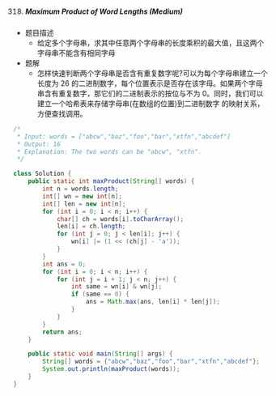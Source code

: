 318. ##### Maximum Product of Word Lengths (Medium)

- 题目描述
  - 给定多个字母串，求其中任意两个字母串的长度乘积的最大值，且这两个字母串不能含有相同字母
- 题解
  - 怎样快速判断两个字母串是否含有重复数字呢?可以为每个字母串建立一个长度为 26 的二进制数字，每个位置表示是否存在该字母。如果两个字母串含有重复数字，那它们的二进制表示的按位与不为 0。同时，我们可以建立一个哈希表来存储字母串(在数组的位置)到二进制数字 的映射关系，方便查找调用。

```java
/*
 * Input: words = ["abcw","baz","foo","bar","xtfn","abcdef"]
 * Output: 16
 * Explanation: The two words can be "abcw", "xtfn".
 */

class Solution {
    public static int maxProduct(String[] words) {
        int n = words.length;
        int[] wn = new int[n];
        int[] len = new int[n];
        for (int i = 0; i < n; i++) {
            char[] ch = words[i].toCharArray();
            len[i] = ch.length;
            for (int j = 0; j < len[i]; j++) {
                wn[i] |= (1 << (ch[j] - 'a'));
            }
        }
        int ans = 0;
        for (int i = 0; i < n; i++) {
            for (int j = i + 1; j < n; j++) {
                int same = wn[i] & wn[j];
                if (same == 0) {
                    ans = Math.max(ans, len[i] * len[j]);
                }
            }
        }
        return ans;
    }

    public static void main(String[] args) {
        String[] words = {"abcw","baz","foo","bar","xtfn","abcdef"};
        System.out.println(maxProduct(words));
    }
}
```

